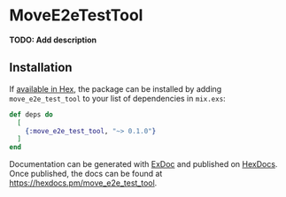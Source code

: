 # MoveE2eTestTool

**TODO: Add description**

## Installation

If [available in Hex](https://hex.pm/docs/publish), the package can be installed
by adding `move_e2e_test_tool` to your list of dependencies in `mix.exs`:

```elixir
def deps do
  [
    {:move_e2e_test_tool, "~> 0.1.0"}
  ]
end
```

Documentation can be generated with [ExDoc](https://github.com/elixir-lang/ex_doc)
and published on [HexDocs](https://hexdocs.pm). Once published, the docs can
be found at <https://hexdocs.pm/move_e2e_test_tool>.

